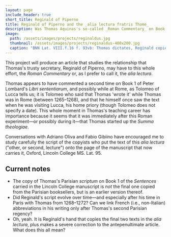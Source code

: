 ```yaml
---
layout: page
include_header: true
short_title: Reginald of Piperno
title: Reginald of Piperno and the _alia lectura fratris Thome_
description: Was Thomas Aquinas's so-called _Roman Commentary_ on Book 1 of Lombard's _Sentences_ delivered while he was in Rome (1265–68)? Could it be from earlier? And could it be closer to Thomas than we have thought? I mean, _much_ closer?
image:
  path: /assets/images/projects/reginaldus.jpg
  thumbnail: /assets/images/projects/reginaldus-400x200.jpg
  caption: "BNN Lat. VIII.f.16 f. 93vb: Thomas dictates, Reginald copies"
---
```

This project will produce an article that studies the relationship that Thomas's trusty secretary, Reginald of Piperno, may have to this whole effort, the _Roman Commentary_ or, as I prefer to call it, the _alia lectura_.

Thomas appears to have commented a second time on Book 1 of Peter Lombard's _Libri sententiarum_, and possibly while at Rome, as Tolomeo of Lucca tells us; it is Tolomeo who said that Thomas 'wrote it' while Thomas was in Rome (between 1265–1268), and that he himself once saw the text when he was visiting Lucca, his home priory (though Tolomeo does not specify a date). This whole moment in Thomas's teaching career has importance because it seems that it was immediately after this Roman experiment—or possibly during it—that Thomas started up the _Summa theologiae_.

Conversations with Adriano Oliva and Fabio Gibiino have encouraged me to study carefully the script of the copyists who put the text of this _alia lectura_ ("other, or second, lecture") onto the page of the manuscript that now carries it, Oxford, Lincoln College MS. Lat. 95.

## Current notes

* The copy of Thomas's Parisian _scriptum_ on Book 1 of the _Sentences_ carried in the Lincoln College manuscript is _not_ the final one copied from the Parisian booksellers, but is an earlier version thereof.
* Did Reginald's script evolve over time—and especially after his time in Paris with Thomas from 1268–1272? Can we link French (i.e., non-Italian) abbreviations in his writing only after Thomas's second Parisian regency?
* Oh, yeah. It is Reginald's hand that copies the final two texts in the _alia lectura_, plus makes a severe correction to the antepenultimate article. What does this all mean?
